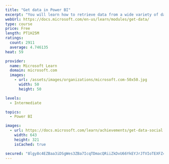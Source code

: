 ```yaml
---
title: "Get data in Power BI"
excerpt: "You will learn how to retrieve data from a wide variety of data sources, including Microsoft Excel, relational databases, and NoSQL data stores. You will also learn how to improve performance while retrieving data."
webUrl: https://docs.microsoft.com/en-us/learn/modules/get-data/
type: course
price: Free
length: PT1H25M
ratings:
  count: 2911
  average: 4.746135
heat: 59

provider:
  name: Microsoft Learn
  domain: microsoft.com
  images:
    - url: /assets/images/organizations/microsoft.com-50x50.jpg
      width: 50
      height: 50

levels:
  - Intermediate

topics:
  - Power BI

images:
  - url: https://docs.microsoft.com/learn/achievements/get-data-social.png
    width: 643
    height: 321
    isCached: true

secured: "8lgy8c4EZBaa3iDSgWes3ZBa7IcqTDmacQRiiZkDvU66YkEYJrJTVIoTEXFZ4L/3mNlVqOkMA7D7hMiku6feleiu4iIHdyQQ5INYFeqkS0vcpWcoD/l2s6eJx2ivAIBCFUrzXCsMjW05piMIV5c9i91QGYksPGr5/VtAdbgNQdgY+P55pxXS/TOYqdXfSzXBFSCMeylcvEJIQlTQO9KLmMNxjUh1r/swrbD6zn0FvTLfVQg2Abq4yLo5f9dcLYi0yGdqYFZPAD/PO54hKjS5pWnZrnFcVDVW14TRC4XDWFPEstlemoRkBDZ2wCZtSfFNKfEarHMa38GT6P0aYQi9BDqc7m8js9IrrTEZxdIe0uhaxA40p/BkcFf37ZKLSRQZKaH54eHTOcGqLwyslRz5z0GZ1KwO4uGXI/8z5M94Y6E=;2RRnEdA5n7sWcc2J2+4GKg=="
---
```


